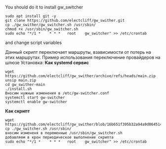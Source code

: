 You should do it to install gw_switcher
```sudo apt update
sudo apt install git -y
git clone https://github.com/electcliff/gw_swither.git
cp ./gw_swither/gw_switcher.sh /usr/sbin/
chmod +x /usr/sbin/gw_switcher.sh
sudo echo "*/1 *    * * *   root    gw_switcher" >> /etc/crontab
```
and change script variables


Данный скрипт переключает маршруты, взависимости от потерь на этих маршрутах.
Пример использования переключение провайдеров на шлюзе
Установка:
**Как systemd сервис**
```sudo apt install unzip -y
wget https://github.com/electcliff/gw_swither/archive/refs/heads/main.zip
unsip main.zip
cd gw_swither-main
./install.sh
Вносим нужные изменения в /etc/gw-switcher.conf
systemctl start gw-switcher
systemctl enable gw-switcher
```
**Как скрипт**
```sudo apt install unzip -y
wget https://github.com/electcliff/gw_swither/blob/16b651f395b32a94a9d864514f11fc0cbc9f59e7/gw_switcher.sh
cp ./gw_switcher.sh /usr/sbin/
вносим измененя в переменные /usr/sbin/gw_switcher.sh
добавляем в крон периодическое выполнение скрипта
sudo echo "*/1 *    * * *   root    gw_switcher" >> /etc/crontab
```